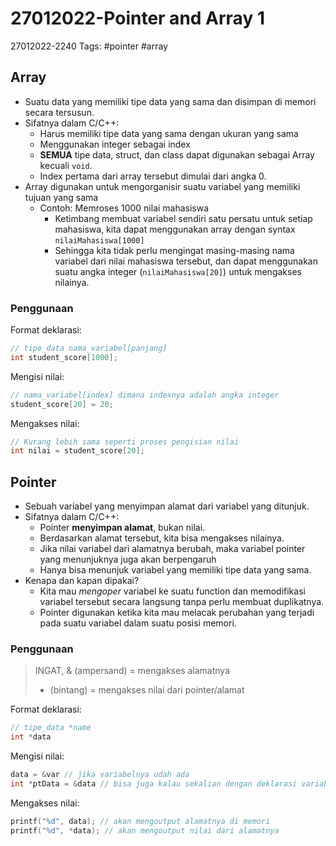 # 27012022-Pointer and Array 1
27012022-2240
Tags: #pointer #array

## Array
- Suatu data yang memiliki tipe data yang sama dan disimpan di memori secara tersusun.
- Sifatnya dalam C/C++:
	- Harus memiliki tipe data yang sama dengan ukuran yang sama
	- Menggunakan integer sebagai index
	- **SEMUA** tipe data, struct, dan class dapat digunakan sebagai Array kecuali `void`.
	- Index pertama dari array tersebut dimulai dari angka 0.
- Array digunakan untuk mengorganisir suatu variabel yang memiliki tujuan yang sama
	- Contoh: Memroses 1000 nilai mahasiswa
		- Ketimbang membuat variabel sendiri satu persatu untuk setiap mahasiswa, kita dapat menggunakan array dengan syntax `nilaiMahasiswa[1000]`
		- Sehingga kita tidak perlu mengingat masing-masing nama variabel dari nilai mahasiswa tersebut, dan dapat menggunakan suatu angka integer (`nilaiMahasiswa[20]`) untuk mengakses nilainya.

### Penggunaan
Format deklarasi:
```c
// tipe_data nama_variabel[panjang]
int student_score[1000];
```
Mengisi nilai:
```c
// nama_variabel[index] dimana indexnya adalah angka integer
student_score[20] = 20;
```

Mengakses nilai:
```c
// Kurang lebih sama seperti proses pengisian nilai
int nilai = student_score[20];
```


## Pointer
- Sebuah variabel yang menyimpan alamat dari variabel yang ditunjuk.
- Sifatnya dalam C/C++:
	- Pointer **menyimpan alamat**, bukan nilai.
	- Berdasarkan alamat tersebut, kita bisa mengakses nilainya.
	- Jika nilai variabel dari alamatnya berubah, maka variabel pointer yang menunjuknya juga akan berpengaruh
	- Hanya bisa menunjuk variabel yang memiliki tipe data yang sama.
- Kenapa dan kapan dipakai?
	- Kita mau *mengoper* variabel ke suatu function dan memodifikasi variabel tersebut secara langsung tanpa perlu membuat duplikatnya.
	- Pointer digunakan ketika kita mau melacak perubahan yang terjadi pada suatu variabel dalam suatu posisi memori.
	
### Penggunaan
> INGAT,
> & (ampersand) = mengakses alamatnya
> * (bintang) = mengakses nilai dari pointer/alamat

Format deklarasi:
```c
// tipe_data *name
int *data
```
Mengisi nilai:
```c
data = &var // jika variabelnya udah ada
int *ptData = &data // bisa juga kalau sekalian dengan deklarasi variabel
```

Mengakses nilai:
```c
printf("%d", data); // akan mengoutput alamatnya di memori
printf("%d", *data); // akan mengoutput nilai dari alamatnya
```

